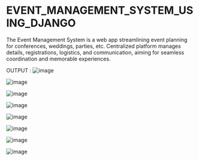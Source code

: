# EVENT_MANAGEMENT_SYSTEM_USING_DJANGO
The Event Management System is a web app streamlining event planning for conferences, weddings, parties, etc. Centralized platform manages details, registrations, logistics, and communication, aiming for seamless coordination and memorable experiences.

OUTPUT : 
![image](https://github.com/HARIRAJIV-B/EVENT_MANAGEMENT_SYSTEM_USING_DJANGO/assets/145640452/9cac657f-77d8-4629-961e-c59ba7991a71)

![image](https://github.com/HARIRAJIV-B/EVENT_MANAGEMENT_SYSTEM_USING_DJANGO/assets/145640452/38b3a8d8-d4c6-443f-8dee-8a830f20e5f5)

![image](https://github.com/HARIRAJIV-B/EVENT_MANAGEMENT_SYSTEM_USING_DJANGO/assets/145640452/b0a2b4ff-f65a-48dc-b64e-33732401f087)

![image](https://github.com/HARIRAJIV-B/EVENT_MANAGEMENT_SYSTEM_USING_DJANGO/assets/145640452/8614267d-7fa8-4263-bf4b-9bf06bdc2b2f)

![image](https://github.com/HARIRAJIV-B/EVENT_MANAGEMENT_SYSTEM_USING_DJANGO/assets/145640452/e5215abe-3351-4847-98cd-d909878cfe9d)

![image](https://github.com/HARIRAJIV-B/EVENT_MANAGEMENT_SYSTEM_USING_DJANGO/assets/145640452/da510c3b-104f-4af8-935b-ce9c425c1125)

![image](https://github.com/HARIRAJIV-B/EVENT_MANAGEMENT_SYSTEM_USING_DJANGO/assets/145640452/3a359b4e-e6f6-4140-aec5-384a16065a42)

![image](https://github.com/HARIRAJIV-B/EVENT_MANAGEMENT_SYSTEM_USING_DJANGO/assets/145640452/7f7b9917-1d1f-48af-8a40-235abe487118)
